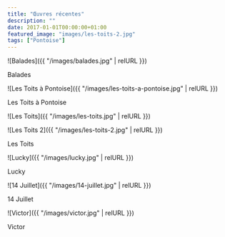 ```yaml
---
title: "Œuvres récentes"
description: ""
date: 2017-01-01T00:00:00+01:00
featured_image: "images/les-toits-2.jpg"
tags: ["Pontoise"]
---
```


![Balades]({{ "/images/balades.jpg" | relURL }})

Balades

![Les Toits à Pontoise]({{ "/images/les-toits-a-pontoise.jpg" | relURL }})

Les Toits à Pontoise

![Les Toits]({{ "/images/les-toits.jpg" | relURL }})

![Les Toits 2]({{ "/images/les-toits-2.jpg" | relURL }})

Les Toits

![Lucky]({{ "/images/lucky.jpg" | relURL }})

Lucky

![14 Juillet]({{ "/images/14-juillet.jpg" | relURL }})

14 Juillet

![Victor]({{ "/images/victor.jpg" | relURL }})

Victor
